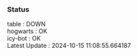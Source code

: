 ### Status


table : DOWN  
hogwarts : OK  
icy-bot : OK  
Latest Update : 2024-10-15 11:08:55.664187
